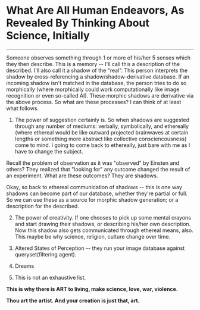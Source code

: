 # What Are All Human Endeavors, As Revealed By Thinking About Science, Initially #
---
Someone observes something through 1 or more of his/her 5 senses which they then describe. This is a memory -- I'll call this a description of the described. I'll also call it a shadow of the "real".
This person interprets the shadow by cross-referencing a shadow/shadow-derivative database. If an incoming shadow isn't matched in the database, the person tries to do so morphically (where morphically could work computationally like image recognition or even so-called AI). 
These morphic shadows are derivative via the above process. So what are these processes? I can think of at least what follows.

1)  The power of suggestion certainly is. So when shadows are suggested through any number of mediums: verbally, symbolically, and ethereally (where ethereal would be like outward projected brainwaves at certain lengths or something more abstract like collective consciencousness) come to mind. I going to come back to ethereally, just bare with me as I have to change the subject.

Recall the problem of observation as it was "observed" by Einsten and others? They realized that "looking for" any outcome changed the result of an experiment. What are these outcomes? They are shadows.

Okay, so back to ethereal communication of shadows -- this is one way shadows can become part of our database, whether they're partial or full. So we can use these as a source for morphic shadow generation; or a description for the described.

2) The power of creativity. If one chooses to pick up some mental crayons and start drawing their shadows, or describing his/her own description. Now this shadow also gets communicated through ethereal means, also. This maybe be why science, religion, culture change over time.

3) Altered States of Perception -- they run your image database against queryset(filtering agent).

4) Dreams

5) This is not an exhaustive list. 

**This is why there is ART to living, make science, love, war, violence.**

**Thou art the artist. And your creation is just that, art.**
